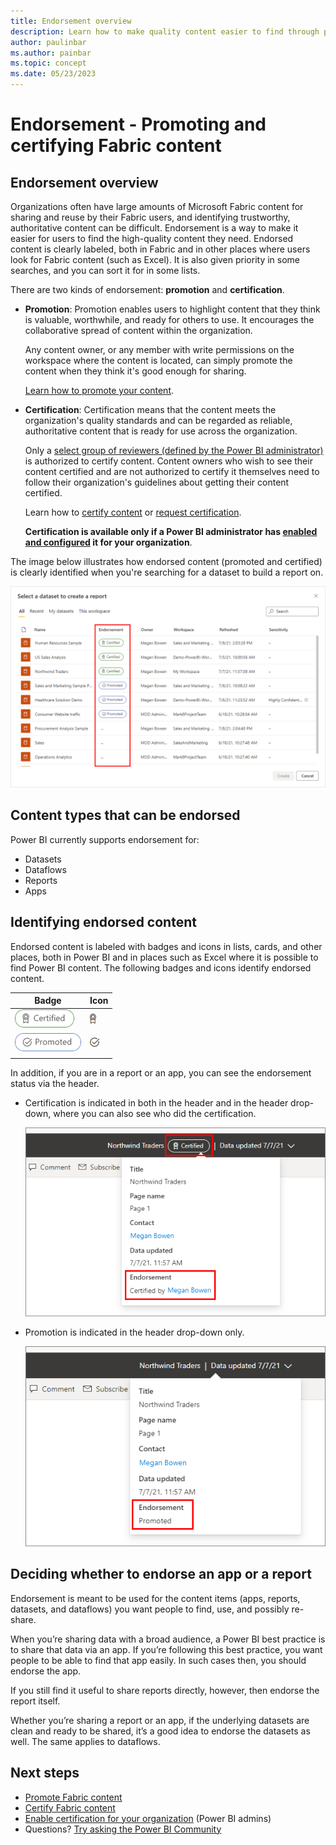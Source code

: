 ```yaml
---
title: Endorsement overview
description: Learn how to make quality content easier to find through promotion or certification.
author: paulinbar
ms.author: painbar
ms.topic: concept
ms.date: 05/23/2023
---
```


# Endorsement - Promoting and certifying Fabric content

## Endorsement overview

Organizations often have large amounts of Microsoft Fabric content for sharing and reuse by their Fabric users, and identifying trustworthy, authoritative content can be difficult. Endorsement is a way to make it easier for users to find the high-quality content they need. Endorsed content is clearly labeled, both in Fabric and in other places where users look for Fabric content (such as Excel). It is also given priority in some searches, and you can sort it for in some lists.

There are two kinds of endorsement: **promotion** and **certification**.

* **Promotion**: Promotion enables users to highlight content that they think is valuable, worthwhile, and ready for others to use. It encourages the collaborative spread of content within the organization.

    Any content owner, or any member with write permissions on the workspace where the content is located, can simply promote the content when they think it's good enough for sharing.

    [Learn how to promote your content](endorsement-promote.md#promote-content).

* **Certification**: Certification means that the content meets the organization's quality standards and can be regarded as reliable, authoritative content that is ready for use across the organization.

    Only a [select group of reviewers (defined by the Power BI administrator)](endorsement-setup.md) is authorized to certify content. Content owners who wish to see their content certified and are not authorized to certify it themselves need to follow their organization's guidelines about getting their content certified.

    Learn how to [certify content](endorsement-certify.md#certify-content) or [request certification](endorsement-certify.md#request-content-certification).

    **Certification is available only if a Power BI administrator has [enabled and configured](endorsement-setup.md) it for your organization**.

The image below illustrates how endorsed content (promoted and certified) is clearly identified when you're searching for a dataset to build a report on.

[ ![Screenshot of endorsed datasets in a dataset selection dialog.](media/endorsement-overview/power-bi-content-endorsement-dataset-select.png)](media/endorsement-overview/power-bi-content-endorsement-dataset-select.png#lightbox)

## Content types that can be endorsed
Power BI currently supports endorsement for:
* Datasets
* Dataflows
* Reports
* Apps

## Identifying endorsed content

Endorsed content is labeled with badges and icons in lists, cards, and other places, both in Power BI and in places such as Excel where it is possible to find Power BI content. The following badges and icons identify endorsed content.

|Badge|Icon|
|---------|---------|
|![Screenshot of Certification badge.](media/endorsement-overview/certified-badge.png)|![Screenshot of certification icon.](media/endorsement-overview/certified-icon.png)|
|![Screenshot of promotion badge.](media/endorsement-overview/promoted-badge.png)|![Screenshot promotion icon.](media/endorsement-overview/promoted-icon.png)|
|||

In addition, if you are in a report or an app, you can see the endorsement status via the header.
* Certification is indicated in both in the header and in the header drop-down, where you can also see who did the certification.

   [ ![Screenshot showing certification badge in a report header.](media/endorsement-overview/certification-report-header.png)](media/endorsement-overview/certification-report-header.png#lightbox)

* Promotion is indicated in the header drop-down only.
 
    [ ![Screenshot showing promotion badge in a report header.](media/endorsement-overview/promotion-report-header.png)](media/endorsement-overview/promotion-report-header.png#lightbox)

## Deciding whether to endorse an app or a report

Endorsement is meant to be used for the content items (apps, reports, datasets, and dataflows) you want people to find, use, and possibly re-share.

When you’re sharing data with a broad audience, a Power BI best practice is to share that data via an app. If you’re following this best practice, you want people to be able to find that app easily. In such cases then, you should endorse the app. 

If you still find it useful to share reports directly, however, then endorse the report itself. 

Whether you’re sharing a report or an app, if the underlying datasets are clean and ready to be shared, it’s a good idea to endorse the datasets as well. The same applies to dataflows.  

## Next steps

* [Promote Fabric content](endorsement-promote.md)
* [Certify Fabric content](endorsement-certify.md)
* [Enable certification for your organization](endorsement-setup.md) (Power BI admins)
* Questions? [Try asking the Power BI Community](https://community.powerbi.com/)
